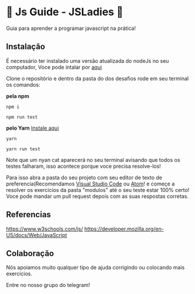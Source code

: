# :memo: Js Guide - JSLadies :memo:

Guia para aprender a programar javascript na prática!

## Instalação

É necessário ter instalado uma versão atualizada do nodeJs no seu computador,  Voce pode intalar por [aqui](https://nodejs.org/en/)

Clone o repositório e dentro da pasta do dos desafios rode em seu terminal os comandos:


**pela npm**

`npm i`

`npm run test`


**pelo Yarn** [Instale aqui](https://yarnpkg.com/en/docs/install)

`yarn`

`yarn run test`

Note que um nyan cat aparecerá no seu terminal avisando que todos os testes falharam, isso acontece porque voce precisa resolve-los!

Para isso abra a pasta do seu projeto com seu editor de texto de preferencia(Recomendamos [Visual Studio Code](https://code.visualstudio.com/) ou [Atom](https://atom.io/])! e começe a resolver os exercicios da pasta "modulos" até o seu teste estar 100% certo!
Voce pode mandar um pull request depois com as suas respostas corretas.

## Referencias
https://www.w3schools.com/js/
https://developer.mozilla.org/en-US/docs/Web/JavaScript

## Colaboração
Nós apoiamos muito qualquer tipo de ajuda corrigindo ou colocando mais exercicios.

Entre no nosso grupo do telegram!
